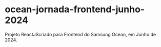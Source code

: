 # ocean-jornada-frontend-junho-2024
Projeto ReactJScriado para Frontend do Samsung Ocean, em Junho de 2024.